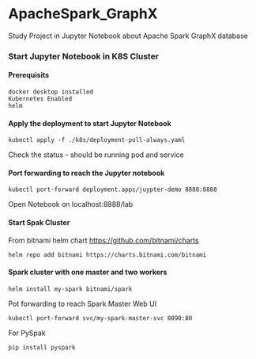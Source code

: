 # ApacheSpark_GraphX
Study Project in Jupyter Notebook about Apache Spark GraphX database


### Start Jupyter Notebook in K8S Cluster
#### Prerequisits
```
docker desktop installed 
Kubernetes Enabled 
helm
```

#### Apply the deployment to start Jupyter Notebook
```
kubectl apply -f ./k8s/deployment-pull-always.yaml
```

Check the status - should be running pod and service

#### Port forwarding to reach the Jupyter notebook

```
kubectl port-forward deployment.apps/juypter-demo 8888:8888
```

Open Notebook on localhost:8888/lab


#### Start Spak Cluster

From bitnami helm chart https://github.com/bitnami/charts

```
helm repo add bitnami https://charts.bitnami.com/bitnami
```

#### Spark cluster with one master and two workers
```
helm install my-spark bitnami/spark
```
Pot forwarding to reach Spark Master Web UI
```
kubectl port-forward svc/my-spark-master-svc 8090:80
```
For PySpak
```
pip install pyspark
```
